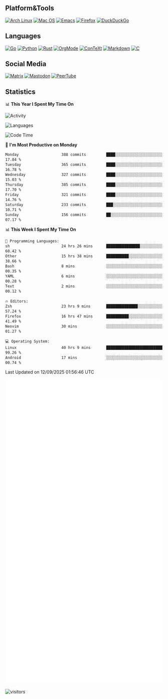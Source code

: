 ## Platform&Tools

[![Arch Linux](https://img.shields.io/badge/ArchLinux-1793D1?logo=arch-linux&logoColor=fff&style=flat-square)](https://archlinux.org/)
[![Mac OS](https://img.shields.io/badge/MacOS-000000?style=flat-square&logo=macos&logoColor=F0F0F0)](https://www.apple.com/macos/)
[![Emacs](https://img.shields.io/badge/Emacs-%237F5AB6.svg?&style=flat-square&logo=gnu-emacs&logoColor=white)](https://www.gnu.org/software/emacs/)
[![Firefox](https://img.shields.io/badge/Firefox-FF7139?style=flat-square&logo=Firefox-Browser&logoColor=white)](https://firefox.com/)
[![DuckDuckGo](https://img.shields.io/badge/DuckDuckGo-DE5833?style=flat-square&logo=DuckDuckGo&logoColor=white)](https://duckduckgo.com/)

## Languages

[![Go](https://img.shields.io/badge/Golang-%2300ADD8.svg?style=flat-square&logo=go&logoColor=white)](https://golang.org/)
[![Python](https://img.shields.io/badge/Python-3670A0?style=flat-square&logo=python&logoColor=ffdd54)](https://www.python.org/)
[![Rust](https://img.shields.io/badge/Rust-%23000000.svg?style=flat-square&logo=rust&logoColor=white)](https://www.rust-lang.org/)
[![OrgMode](https://img.shields.io/badge/OrgMode-%23000000.svg?style=flat-square&logo=org&logoColor=white)](https://orgmode.org/)
[![ConTeXt](https://img.shields.io/badge/ConTeXt-%23008080.svg?style=flat-square&logo=latex&logoColor=white)](https://contextgarden.net/)
[![Markdown](https://img.shields.io/badge/MarkDown-%23000000.svg?style=flat-square&logo=markdown&logoColor=white)](https://daringfireball.net/projects/markdown/)
[![C](https://img.shields.io/badge/C-%2300599C.svg?style=flat-square&logo=c&logoColor=white)](https://www.iso.org/standard/74528.html)

## Social Media
<!--[![Telegram](https://img.shields.io/badge/SteamedFish-2CA5E0?style=social&logo=telegram&logoColor=white)](https://t.me/SteamedFish)-->

[![Matrix](https://img.shields.io/badge/SteamedFish-2CA5E0?style=social&logo=matrix&logoColor=black)](https://matrix.to/#/@i:steamedfish.org)
[![Mastodon](https://img.shields.io/mastodon/follow/109596467238113271?domain=https%3A%2F%2Fmastodon.steamedfish.org%2F&style=social)](https://steamedfish.org/@SteamedFish)
[![PeerTube](https://img.shields.io/badge/PeerTube-23000000.svg?logo=peertube&style=social)](https://peertube.steamedfish.org/)

## Statistics


📊 **This Year I Spent My Time On** 

![Activity](https://wakatime.com/share/@SteamedFish/7529f30a-f1b7-40a4-8d09-e6d855cb7a13.png)

![Languages](https://wakatime.com/share/@SteamedFish/1c5e5366-0e9e-40d8-ac85-d630f61b69c6.svg)

<!--START_SECTION:waka-->
![Code Time](http://img.shields.io/badge/Code%20Time-4%2C979%20hrs%2050%20mins-blue)

📅 **I'm Most Productive on Monday** 

```text
Monday                   388 commits         ████░░░░░░░░░░░░░░░░░░░░░   17.84 % 
Tuesday                  365 commits         ████░░░░░░░░░░░░░░░░░░░░░   16.78 % 
Wednesday                327 commits         ████░░░░░░░░░░░░░░░░░░░░░   15.03 % 
Thursday                 385 commits         ████░░░░░░░░░░░░░░░░░░░░░   17.70 % 
Friday                   321 commits         ████░░░░░░░░░░░░░░░░░░░░░   14.76 % 
Saturday                 233 commits         ███░░░░░░░░░░░░░░░░░░░░░░   10.71 % 
Sunday                   156 commits         ██░░░░░░░░░░░░░░░░░░░░░░░   07.17 % 
```


📊 **This Week I Spent My Time On** 

```text
💬 Programming Languages: 
sh                       24 hrs 26 mins      ███████████████░░░░░░░░░░   60.42 % 
Other                    15 hrs 38 mins      ██████████░░░░░░░░░░░░░░░   38.66 % 
Bash                     8 mins              ░░░░░░░░░░░░░░░░░░░░░░░░░   00.35 % 
YAML                     6 mins              ░░░░░░░░░░░░░░░░░░░░░░░░░   00.28 % 
Text                     2 mins              ░░░░░░░░░░░░░░░░░░░░░░░░░   00.12 % 

🔥 Editors: 
Zsh                      23 hrs 9 mins       ██████████████░░░░░░░░░░░   57.24 % 
Firefox                  16 hrs 47 mins      ██████████░░░░░░░░░░░░░░░   41.49 % 
Neovim                   30 mins             ░░░░░░░░░░░░░░░░░░░░░░░░░   01.27 % 

💻 Operating System: 
Linux                    40 hrs 9 mins       █████████████████████████   99.26 % 
Android                  17 mins             ░░░░░░░░░░░░░░░░░░░░░░░░░   00.74 % 
```


 Last Updated on 12/09/2025 01:56:46 UTC
<!--END_SECTION:waka-->


![Metrics](https://github.com/SteamedFish/SteamedFish/blob/master/github-metrics.svg)


![visitors](https://visitor-badge.laobi.icu/badge?page_id=SteamedFish.SteamedFish)
